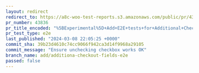 ```yaml
---
layout: redirect
redirect_to: https://a8c-woo-test-reports.s3.amazonaws.com/public/pr/43836/e2e/index.html
pr_number: 43836
pr_title_encoded: "%5BExperimental%5D+Add+E2E+tests+for+Additional+Checkout+Fields"
pr_test_type: e2e
last_published: "2024-03-08 22:05:25 +0000"
commit_sha: 39b23d4610c74cc9066f942ca3d14f9968a29105
commit_message: "Ensure unchecking checkbox works OK"
branch_name: add/additiona-checkout-fields-e2e
passed: false
---
```

